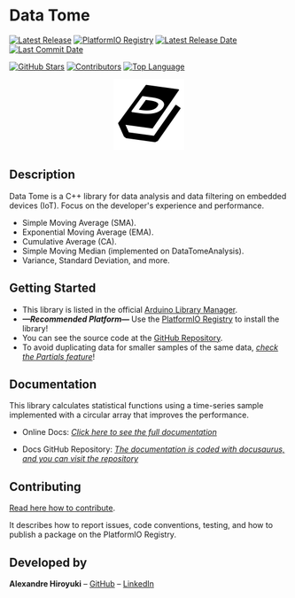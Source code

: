 # Data Tome

[![Latest Release](https://img.shields.io/github/v/release/AlexandreHiroyuki/DataTome)](https://github.com/AlexandreHiroyuki/DataTome/releases)
[![PlatformIO Registry](https://badges.registry.platformio.org/packages/alexandrehiroyuki/library/DataTome.svg)](https://registry.platformio.org/libraries/alexandrehiroyuki/DataTome)
[![Latest Release Date](https://img.shields.io/github/release-date/AlexandreHiroyuki/DataTome)](https://github.com/AlexandreHiroyuki/DataTome/releases)
[![Last Commit Date](https://img.shields.io/github/last-commit/AlexandreHiroyuki/DataTome)](https://github.com/AlexandreHiroyuki/DataTome/commits/master)

[![GitHub Stars](https://img.shields.io/github/stars/AlexandreHiroyuki/DataTome?style=flat&color=yellow)](https://github.com/AlexandreHiroyuki/DataTome/stargazers)
[![Contributors](https://img.shields.io/github/contributors-anon/AlexandreHiroyuki/DataTome)](https://github.com/AlexandreHiroyuki/DataTome/graphs/contributors)
[![Top Language](https://img.shields.io/github/languages/top/AlexandreHiroyuki/DataTome)](https://github.com/AlexandreHiroyuki/DataTome)

<p align="center">
<img src="https://raw.githubusercontent.com/AlexandreHiroyuki/DataTome/main/docs/icon.png" width="128" height="128" />
</p>

## Description

Data Tome is a C++ library for data analysis and data filtering on embedded devices (IoT). Focus on the developer's experience and performance.

- Simple Moving Average (SMA). 
- Exponential Moving Average (EMA).
- Cumulative Average (CA).
- Simple Moving Median (implemented on DataTomeAnalysis).
- Variance, Standard Deviation, and more.

## Getting Started

- This library is listed in the official [Arduino Library Manager](https://www.arduino.cc/reference/en/libraries/datatome/).
- _**—Recommended Platform—**_ Use the [PlatformIO Registry](https://registry.platformio.org/libraries/alexandrehiroyuki/DataTome) to install the library!
- You can see the source code at the [GitHub Repository](https://github.com/AlexandreHiroyuki/DataTome).
- To avoid duplicating data for smaller samples of the same data, _[check the Partials feature](https://alexandrehiroyuki.github.io/DataTomeDocs/docs/category/partials)_!

## Documentation

This library calculates statistical functions using a time-series sample implemented with a circular array that improves the performance.

- Online Docs: _[Click here to see the full documentation](https://alexandrehiroyuki.github.io/DataTomeDocs/)_

- Docs GitHub Repository: _[The documentation is coded with docusaurus, and you can visit the repository](https://github.com/AlexandreHiroyuki/DataTomeDocs)_

## Contributing

[Read here how to contribute](https://github.com/AlexandreHiroyuki/DataTome/blob/master/CONTRIBUTING.md).

It describes how to report issues, code conventions, testing, and how to publish a package on the PlatformIO Registry.

## Developed by

**Alexandre Hiroyuki** – [GitHub](https://github.com/AlexandreHiroyuki) – [LinkedIn](https://www.linkedin.com/in/alexandre-hiroyuki-yamauchi/)
